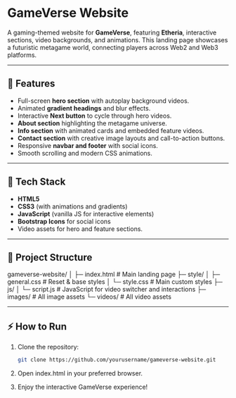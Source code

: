 # GameVerse Website

A gaming-themed website for **GameVerse**, featuring **Etheria**, interactive sections, video backgrounds, and animations. This landing page showcases a futuristic metagame world, connecting players across Web2 and Web3 platforms.

---

## 🌟 Features

- Full-screen **hero section** with autoplay background videos.
- Animated **gradient headings** and blur effects.
- Interactive **Next button** to cycle through hero videos.
- **About section** highlighting the metagame universe.
- **Info section** with animated cards and embedded feature videos.
- **Contact section** with creative image layouts and call-to-action buttons.
- Responsive **navbar and footer** with social icons.
- Smooth scrolling and modern CSS animations.

---

## 🎨 Tech Stack

- **HTML5**
- **CSS3** (with animations and gradients)
- **JavaScript** (vanilla JS for interactive elements)
- **Bootstrap Icons** for social icons
- Video assets for hero and feature sections.

---

## 📂 Project Structure

gameverse-website/
│
├─ index.html # Main landing page
├─ style/
│ ├─ general.css # Reset & base styles
│ └─ style.css # Main custom styles
├─ js/
│ └─ script.js # JavaScript for video switcher and interactions
├─ images/ # All image assets
└─ videos/ # All video assets


---

## ⚡ How to Run

1. Clone the repository:
   ```bash
   git clone https://github.com/yourusername/gameverse-website.git

2. Open index.html in your preferred browser.

3. Enjoy the interactive GameVerse experience!
